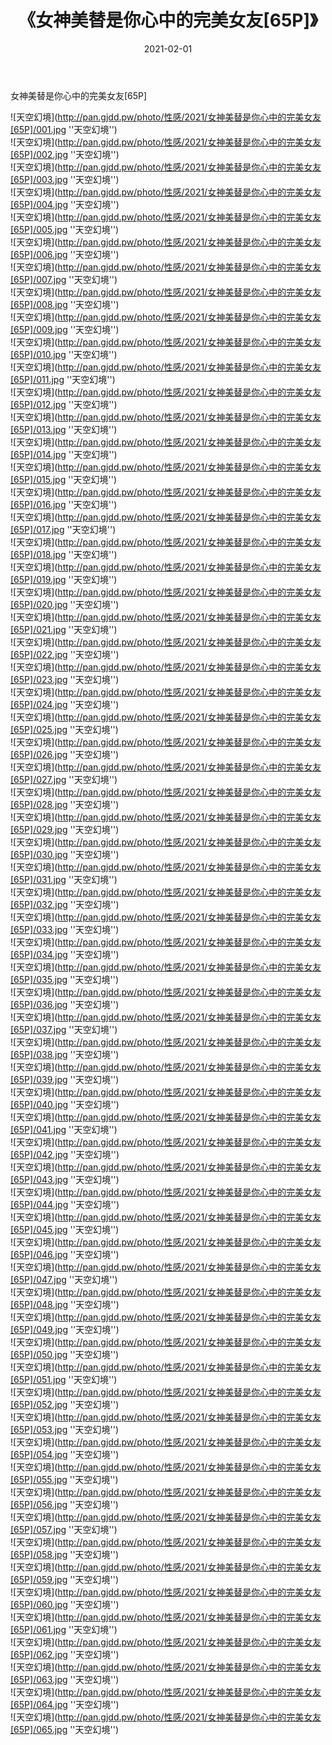 ﻿---
layout: post
title:  《女神美替是你心中的完美女友[65P]》
date:   2021-02-01
img: http://pan.gjdd.pw/photo/性感/2021/女神美替是你心中的完美女友[65P]/000.jpg
categories: [美女, 性感, 泳衣]
---

女神美替是你心中的完美女友[65P]



![天空幻境](http://pan.gjdd.pw/photo/性感/2021/女神美替是你心中的完美女友[65P]/001.jpg ''天空幻境'') <br>
![天空幻境](http://pan.gjdd.pw/photo/性感/2021/女神美替是你心中的完美女友[65P]/002.jpg ''天空幻境'') <br>
![天空幻境](http://pan.gjdd.pw/photo/性感/2021/女神美替是你心中的完美女友[65P]/003.jpg ''天空幻境'') <br>
![天空幻境](http://pan.gjdd.pw/photo/性感/2021/女神美替是你心中的完美女友[65P]/004.jpg ''天空幻境'') <br>
![天空幻境](http://pan.gjdd.pw/photo/性感/2021/女神美替是你心中的完美女友[65P]/005.jpg ''天空幻境'') <br>
![天空幻境](http://pan.gjdd.pw/photo/性感/2021/女神美替是你心中的完美女友[65P]/006.jpg ''天空幻境'') <br>
![天空幻境](http://pan.gjdd.pw/photo/性感/2021/女神美替是你心中的完美女友[65P]/007.jpg ''天空幻境'') <br>
![天空幻境](http://pan.gjdd.pw/photo/性感/2021/女神美替是你心中的完美女友[65P]/008.jpg ''天空幻境'') <br>
![天空幻境](http://pan.gjdd.pw/photo/性感/2021/女神美替是你心中的完美女友[65P]/009.jpg ''天空幻境'') <br>
![天空幻境](http://pan.gjdd.pw/photo/性感/2021/女神美替是你心中的完美女友[65P]/010.jpg ''天空幻境'') <br>
![天空幻境](http://pan.gjdd.pw/photo/性感/2021/女神美替是你心中的完美女友[65P]/011.jpg ''天空幻境'') <br>
![天空幻境](http://pan.gjdd.pw/photo/性感/2021/女神美替是你心中的完美女友[65P]/012.jpg ''天空幻境'') <br>
![天空幻境](http://pan.gjdd.pw/photo/性感/2021/女神美替是你心中的完美女友[65P]/013.jpg ''天空幻境'') <br>
![天空幻境](http://pan.gjdd.pw/photo/性感/2021/女神美替是你心中的完美女友[65P]/014.jpg ''天空幻境'') <br>
![天空幻境](http://pan.gjdd.pw/photo/性感/2021/女神美替是你心中的完美女友[65P]/015.jpg ''天空幻境'') <br>
![天空幻境](http://pan.gjdd.pw/photo/性感/2021/女神美替是你心中的完美女友[65P]/016.jpg ''天空幻境'') <br>
![天空幻境](http://pan.gjdd.pw/photo/性感/2021/女神美替是你心中的完美女友[65P]/017.jpg ''天空幻境'') <br>
![天空幻境](http://pan.gjdd.pw/photo/性感/2021/女神美替是你心中的完美女友[65P]/018.jpg ''天空幻境'') <br>
![天空幻境](http://pan.gjdd.pw/photo/性感/2021/女神美替是你心中的完美女友[65P]/019.jpg ''天空幻境'') <br>
![天空幻境](http://pan.gjdd.pw/photo/性感/2021/女神美替是你心中的完美女友[65P]/020.jpg ''天空幻境'') <br>
![天空幻境](http://pan.gjdd.pw/photo/性感/2021/女神美替是你心中的完美女友[65P]/021.jpg ''天空幻境'') <br>
![天空幻境](http://pan.gjdd.pw/photo/性感/2021/女神美替是你心中的完美女友[65P]/022.jpg ''天空幻境'') <br>
![天空幻境](http://pan.gjdd.pw/photo/性感/2021/女神美替是你心中的完美女友[65P]/023.jpg ''天空幻境'') <br>
![天空幻境](http://pan.gjdd.pw/photo/性感/2021/女神美替是你心中的完美女友[65P]/024.jpg ''天空幻境'') <br>
![天空幻境](http://pan.gjdd.pw/photo/性感/2021/女神美替是你心中的完美女友[65P]/025.jpg ''天空幻境'') <br>
![天空幻境](http://pan.gjdd.pw/photo/性感/2021/女神美替是你心中的完美女友[65P]/026.jpg ''天空幻境'') <br>
![天空幻境](http://pan.gjdd.pw/photo/性感/2021/女神美替是你心中的完美女友[65P]/027.jpg ''天空幻境'') <br>
![天空幻境](http://pan.gjdd.pw/photo/性感/2021/女神美替是你心中的完美女友[65P]/028.jpg ''天空幻境'') <br>
![天空幻境](http://pan.gjdd.pw/photo/性感/2021/女神美替是你心中的完美女友[65P]/029.jpg ''天空幻境'') <br>
![天空幻境](http://pan.gjdd.pw/photo/性感/2021/女神美替是你心中的完美女友[65P]/030.jpg ''天空幻境'') <br>
![天空幻境](http://pan.gjdd.pw/photo/性感/2021/女神美替是你心中的完美女友[65P]/031.jpg ''天空幻境'') <br>
![天空幻境](http://pan.gjdd.pw/photo/性感/2021/女神美替是你心中的完美女友[65P]/032.jpg ''天空幻境'') <br>
![天空幻境](http://pan.gjdd.pw/photo/性感/2021/女神美替是你心中的完美女友[65P]/033.jpg ''天空幻境'') <br>
![天空幻境](http://pan.gjdd.pw/photo/性感/2021/女神美替是你心中的完美女友[65P]/034.jpg ''天空幻境'') <br>
![天空幻境](http://pan.gjdd.pw/photo/性感/2021/女神美替是你心中的完美女友[65P]/035.jpg ''天空幻境'') <br>
![天空幻境](http://pan.gjdd.pw/photo/性感/2021/女神美替是你心中的完美女友[65P]/036.jpg ''天空幻境'') <br>
![天空幻境](http://pan.gjdd.pw/photo/性感/2021/女神美替是你心中的完美女友[65P]/037.jpg ''天空幻境'') <br>
![天空幻境](http://pan.gjdd.pw/photo/性感/2021/女神美替是你心中的完美女友[65P]/038.jpg ''天空幻境'') <br>
![天空幻境](http://pan.gjdd.pw/photo/性感/2021/女神美替是你心中的完美女友[65P]/039.jpg ''天空幻境'') <br>
![天空幻境](http://pan.gjdd.pw/photo/性感/2021/女神美替是你心中的完美女友[65P]/040.jpg ''天空幻境'') <br>
![天空幻境](http://pan.gjdd.pw/photo/性感/2021/女神美替是你心中的完美女友[65P]/041.jpg ''天空幻境'') <br>
![天空幻境](http://pan.gjdd.pw/photo/性感/2021/女神美替是你心中的完美女友[65P]/042.jpg ''天空幻境'') <br>
![天空幻境](http://pan.gjdd.pw/photo/性感/2021/女神美替是你心中的完美女友[65P]/043.jpg ''天空幻境'') <br>
![天空幻境](http://pan.gjdd.pw/photo/性感/2021/女神美替是你心中的完美女友[65P]/044.jpg ''天空幻境'') <br>
![天空幻境](http://pan.gjdd.pw/photo/性感/2021/女神美替是你心中的完美女友[65P]/045.jpg ''天空幻境'') <br>
![天空幻境](http://pan.gjdd.pw/photo/性感/2021/女神美替是你心中的完美女友[65P]/046.jpg ''天空幻境'') <br>
![天空幻境](http://pan.gjdd.pw/photo/性感/2021/女神美替是你心中的完美女友[65P]/047.jpg ''天空幻境'') <br>
![天空幻境](http://pan.gjdd.pw/photo/性感/2021/女神美替是你心中的完美女友[65P]/048.jpg ''天空幻境'') <br>
![天空幻境](http://pan.gjdd.pw/photo/性感/2021/女神美替是你心中的完美女友[65P]/049.jpg ''天空幻境'') <br>
![天空幻境](http://pan.gjdd.pw/photo/性感/2021/女神美替是你心中的完美女友[65P]/050.jpg ''天空幻境'') <br>
![天空幻境](http://pan.gjdd.pw/photo/性感/2021/女神美替是你心中的完美女友[65P]/051.jpg ''天空幻境'') <br>
![天空幻境](http://pan.gjdd.pw/photo/性感/2021/女神美替是你心中的完美女友[65P]/052.jpg ''天空幻境'') <br>
![天空幻境](http://pan.gjdd.pw/photo/性感/2021/女神美替是你心中的完美女友[65P]/053.jpg ''天空幻境'') <br>
![天空幻境](http://pan.gjdd.pw/photo/性感/2021/女神美替是你心中的完美女友[65P]/054.jpg ''天空幻境'') <br>
![天空幻境](http://pan.gjdd.pw/photo/性感/2021/女神美替是你心中的完美女友[65P]/055.jpg ''天空幻境'') <br>
![天空幻境](http://pan.gjdd.pw/photo/性感/2021/女神美替是你心中的完美女友[65P]/056.jpg ''天空幻境'') <br>
![天空幻境](http://pan.gjdd.pw/photo/性感/2021/女神美替是你心中的完美女友[65P]/057.jpg ''天空幻境'') <br>
![天空幻境](http://pan.gjdd.pw/photo/性感/2021/女神美替是你心中的完美女友[65P]/058.jpg ''天空幻境'') <br>
![天空幻境](http://pan.gjdd.pw/photo/性感/2021/女神美替是你心中的完美女友[65P]/059.jpg ''天空幻境'') <br>
![天空幻境](http://pan.gjdd.pw/photo/性感/2021/女神美替是你心中的完美女友[65P]/060.jpg ''天空幻境'') <br>
![天空幻境](http://pan.gjdd.pw/photo/性感/2021/女神美替是你心中的完美女友[65P]/061.jpg ''天空幻境'') <br>
![天空幻境](http://pan.gjdd.pw/photo/性感/2021/女神美替是你心中的完美女友[65P]/062.jpg ''天空幻境'') <br>
![天空幻境](http://pan.gjdd.pw/photo/性感/2021/女神美替是你心中的完美女友[65P]/063.jpg ''天空幻境'') <br>
![天空幻境](http://pan.gjdd.pw/photo/性感/2021/女神美替是你心中的完美女友[65P]/064.jpg ''天空幻境'') <br>
![天空幻境](http://pan.gjdd.pw/photo/性感/2021/女神美替是你心中的完美女友[65P]/065.jpg ''天空幻境'') <br>